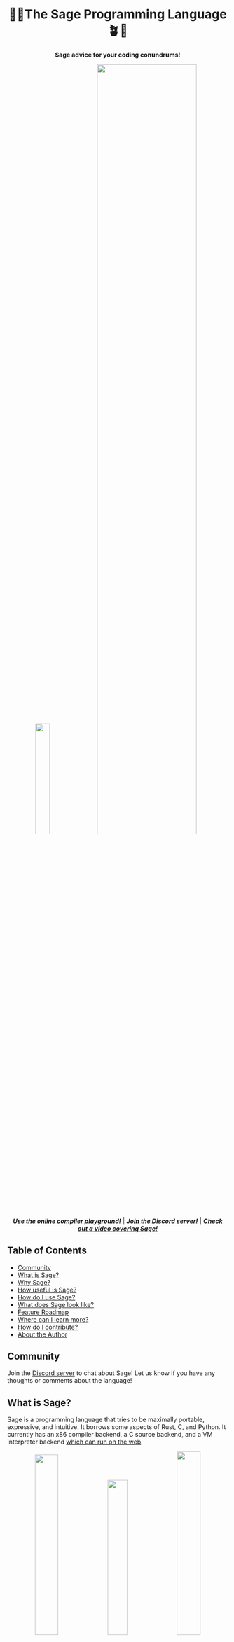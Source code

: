 <div align="center">
  <h1>🌿🌱<b>The Sage Programming Language</b>🪴🍃</h1>
  <p>
    <strong>Sage advice for your coding conundrums!</strong>
  </p>
  <p float="left">
    <img src="./assets/code1_redone.png" width="25.5%"/>
    <a href="https://adam-mcdaniel.net/sage-website"><img src="./assets/sage.png" width="67.15%"/></a>
  </p>
  <p>
    <a href="https://adam-mcdaniel.github.io/sage-website/playgrounds/playground/"><b><i>Use the online compiler playground!</i></b></a>
    | <a href="https://discord.gg/rSGkM4bcdP"><b><i>Join the Discord server!</i></b></a>
    | <a href="https://www.youtube.com/watch?v=QdnxjYj1pS0"><b><i>Check out a video covering Sage!</i></b></a>
  </p>
  <!-- [***Here's a link to the online compiler playground!***](https://adam-mcdaniel.net/sage)
  [***Here's a link to the online compiler playground!***](https://adam-mcdaniel.net/sage) -->
</div>


## Table of Contents

- [Community](#community)
- [What is Sage?](#what-is-sage)
- [Why Sage?](#why-sage)
- [How useful is Sage?](#how-useful-is-sage)
- [How do I use Sage?](#how-do-i-use-sage)
- [What does Sage look like?](#what-does-sage-look-like)
- [Feature Roadmap](#feature-roadmap)
- [Where can I learn more?](#where-can-i-learn-more)
- [How do I contribute?](#how-do-i-contribute)
- [About the Author](#about-the-author)

## Community

Join the [Discord server](https://discord.gg/rSGkM4bcdP) to chat about Sage! Let us know if you have any thoughts or comments about the language!

## What is Sage?

Sage is a programming language that tries to be maximally portable, expressive, and intuitive. It borrows some aspects of Rust, C, and Python. It currently has an x86 compiler backend, a C source backend, and a VM interpreter backend [which can run on the web](https://adam-mcdaniel.github.io/sage-website/playgrounds/playground/).

<div align="center">
  <p float="left">
    <img src="./assets/code2_redone.png" width="32.5%"/>
    <img src="./assets/code1_redone.png" width="30.1%"/>
    <img src="./assets/code3_redone.png" width="32.75%"/>
  </p>
</div>

Sage is licensed under the [MIT License](LICENSE), and has been under development since April 2022.

## Why Sage?

Sage is very portable -- run it on your thermostat! Here's the complete list of core virtual machine instructions and their C equivalents:

| Instruction | C Equivalent    |
| ----------- | --------------- |
| `while`     | `while (reg[0]) {` |
| `if`        | `if (reg[0]) {`    |
| `else`      | `} else {`      |
| `end`       | `}`             |
| `set N_0, N_1, ..., N_X`     | `reg[0] = N_0; reg[1] = N_1; ... reg[x] = N_X;` |
| `call`      | `funs[reg[0]]();`  |
| `ret`       | `return;`       |
| `load N`    | `memcpy(reg, tape_ptr, N * sizeof(cell));` |
| `store N`   | `memcpy(tape_ptr, reg, N * sizeof(cell));` |
| `move N`    | `tape_ptr += N;`   |
| `where`     | `reg[0].p = tape_ptr;`   |
| `deref`     | `push(tape_ptr); tape_ptr = *tape_ptr;` |
| `refer`     | `tape_ptr = pop();` |
| `index N`   | `for (int i=0; i<N; i++) reg[i].p += tape_ptr->i;` |
| `offset O, N` | `for (int i=0; i<N; i++) reg[i].p += O;` |
| `swap N` | `for (int i=0; i<N; i++) swap(reg + i, tape_ptr + i);` |
| `add N` | `for (int i=0; i<N; i++) reg[i].i += tape_ptr[i].i;` |
| `sub N` | `for (int i=0; i<N; i++) reg[i].i -= tape_ptr[i].i;` |
| `mul N` | `for (int i=0; i<N; i++) reg[i].i *= tape_ptr[i].i;` |
| `div N` | `for (int i=0; i<N; i++) reg[i].i /= tape_ptr[i].i;` |
| `rem N` | `for (int i=0; i<N; i++) reg[i].i %= tape_ptr[i].i;` |
| `or N` | `for (int i=0; i<N; i++) reg[i].i \|\|= tape_ptr[i].i;` |
| `and N` | `for (int i=0; i<N; i++) reg[i].i &&= tape_ptr[i].i;` |
| `not N` | `for (int i=0; i<N; i++) reg[i].i = !reg[i].i;` |
| `bitand N` | `for (int i=0; i<N; i++) reg[i].i &= tape_ptr[i].i;` |
| `bitor N` | `for (int i=0; i<N; i++) reg[i].i \|= tape_ptr[i].i;` |
| `bitxor N` | `for (int i=0; i<N; i++) reg[i].i ^= tape_ptr[i].i;` |
| `lsh N` | `for (int i=0; i<N; i++) reg[i].i <<= tape_ptr[i].i;` |
| `l-rsh N` | `for (int i=0; i<N; i++) reg[i].i = (uint64_t)reg[i].i >> tape_ptr[i].i;` |
| `a-rsh N` | `for (int i=0; i<N; i++) reg[i].i >>= tape_ptr[i].i;` |
| `gez N` | `for (int i=0; i<N; i++) reg[i].i = reg[i].i >= 0;` |

The compiler can target this limited "core" instruction set, with an expanded "standard" instruction set for floating point operations and foreign functions. The core instruction set is designed to be as simple as possible for anyone to implement their own backend. [Try to see if you can implement it yourself for your backend of choice!](https://github.com/adam-mcdaniel/sage/blob/main/src/targets/c.rs)

The virtual machine has some important optimization properties: Although Sage's VM is a *very simple* zero-address-code representation, it preserves all the information to *reconstruct* an LLVM-like three-address-code representation of the original higher level IR. This makes the instruction set capable of applying LLVM's optimizations while being *much easier* to implement. **Sage's innovation is in the backend, not the frontend.**

This combination of simplicity and capacity for optimization was my motivation for creating Sage. I wanted to create a virtual machine with the largest **speed + expression + portability** to **implementation difficulty** ratio, and a high level language that could compile to it. I think Sage is a good solution to this problem.

This project is based on some ideas I had while working on [Harbor](https://github.com/adam-mcdaniel/harbor) for a hackathon.

## How useful is Sage?

Sage is a very young project, and is not ready for production. It's still possible to write very useful programs in it, though.

[SageOS is an operating system with a userspace written in Sage.](https://github.com/adam-mcdaniel/sage-os) Its graphical shell and presentation app (both written in Sage) use the FFI to draw to the screen, receive input from the mouse and keyboard, interact with the filesystem, and schedule new processes. [You can look at the shell code here.](https://github.com/adam-mcdaniel/sage/tree/main/examples/sage-os/shell.sg)

[![Shell1](assets/shell1.png)](https://github.com/adam-mcdaniel/sage-os)
[![Shell2](assets/shell2.png)](https://github.com/adam-mcdaniel/sage-os)

The presentation app parses PPM image files from the filesystem and renders them to the screen. [You can look at the presentation code here.](https://github.com/adam-mcdaniel/sage/tree/main/examples/sage-os/presentation.sg)

[![Presentation](assets/presentation.png)](https://github.com/adam-mcdaniel/sage-os)

Sage's foreign function interface is simple and can directly call C functions or backend-specific builtins. Check out the [web-demo](https://adam-mcdaniel.net/sage)'s foreign function interface example that calls some JavaScript code to draw graphics or alert the user!

## How do I use Sage?

To start using sage, install it with cargo:

```bash
$ cargo install --git https://github.com/adam-mcdaniel/sage
```

Then, you can run a sage file with the `sage` command:

```bash
$ sage examples/frontend/interactive-calculator.sg
```

You can also compile a sage file to C with the `--target` flag:

```bash
$ sage examples/frontend/interactive-calculator.sg --target c
$ # Or `-t c` for short
$ sage examples/frontend/interactive-calculator.sg -tc
$ gcc out.c -o out
$ ./out
```

Check out the [code for the web-demo](https://github.com/adam-mcdaniel/sage/tree/main/examples/web) to see how to use Sage in a web page.

## What does Sage look like?

Here's an example using the `collections` submodule of Sage's builtin `std` module!
The example uses a custom struct `Point` as the key for a `HashMap` instance.

```rs
from std.collections import *;

struct Point {
    x: Float,
    y: Float
}

impl Point {
    fun new(x: Float, y: Float): Point {
        return {x=x, y=y};
    }

    fun move(&mut self, dx: Float, dy: Float) {
        self.x += dx;
        self.y += dy;
    }
}


fun main() {
    let mut hm = HashMap.make<Point, Int>();

    hm.insert(Point.new(4.0, 5.0), 5);
    hm.insert(Point.new(1.0, -1.0), -100);

    hm.println();
    let idx = Point.new(1.0, -1.0);
    if let of Some(result) = hm.get(idx) {
        println(idx, " -> ", *result);
    } else {
        println("Could not find hm[", idx, "]");
    }
}

main();
```

Here's an example of Sage's structural typing: a `Rectangle` can be created by concatenating the fields of a `Position` and a `Size`!

```rs
fun main() {
    // Add the position and the size to get a rectangle
    let rect = Position.make(10, 20) + Size.make(30, 40);

    // Print the rectangle and its stats
    println("Rectangle: ", rect);
    println("Area:      ", rect.area()); 
    println("Perimeter: ", rect.perimeter());
}

// A rectangle has an \`x\` and \`y\` position, a \`width\`, and a \`height\`.
struct Rectangle {
    x: Int,
    y: Int,
    width: Int,
    height: Int
}

impl Rectangle {
    // Calculate the area of the rectangle
    fun area(&self): Int { self.width * self.height }

    // Calculate the perimeter of the rectangle
    fun perimeter(&self): Int { 2 * (self.width + self.height) }
}

// A type for representing the dimensions of a 2D shape
struct Size {
    width: Int,
    height: Int
}

impl Size {
    // Create a new size with the given width and height
    fun make(width: Int, height: Int): Size { { width=width, height=height } }
}

// A type for representing the position of a 2D shape
struct Position {
    x: Int,
    y: Int
}

impl Position {
    // Create a new position with the given x and y coordinates
    fun make(x: Int, y: Int): Position { { x=x, y=y } }
}

main();
```

Here's an example of Sage's pattern matching: it's easy to deconstruct a value using `match`, `if let`, or a simple `let` binding. Sage's `match` expressions are very powerful!

```rs
// Create a C-like enum
enum Direction {
    North, South, East, West
}

// Pattern match over a tuple of a Direction, Int, and struct
match (Direction of South, 2, {x = 5, y = -6}) {
    (of North, _, _)
    | (of East, _, _)
    | (of West, _, _)
    | (of South, 3, _) => print("Incorrect!\\n"),
    (of South, 2, {x = 5, y = -6}) => {
        // This will be the branch that matches
        print("Correct!\\n");
    },
    _ => print("Incorrect!\\n")
}

// Create a polymorphic Rust-like enum
enum Option<T> {
    Some(T),
    Nothing
}

// Define a fallible division operation
fun divide(n: Int, d: Int): Option<Int> {
    if (d == 0) {
        return Option<Int> of Nothing;
    } else {
        return Option<Int> of Some(n / d);
    }
}

// Match over a division operation with an if-let statement
if let of Some(n) = divide(6, 2) {
    print("6 / 2 = ", n, "\\n");
} else {
    print("6 / 2 = undefined\\n");
}
```

Go to the [web-demo](https://adam-mcdaniel.github.io/sage-website/playgrounds/playground/) or the [examples/frontend](https://github.com/adam-mcdaniel/sage/tree/main/examples/frontend) folder to see more code examples.

## Feature Roadmap

- [x] Compiler Backends
  - [ ] LLVM (highly desired!)
  - [x] C (fully-implemented but unoptimized)
  - [x] Interpreter (fully-implemented but unoptimized)
  - [x] Web Backend
    - [x] Interpreter
    - [ ] Visual demo like the [web-demo](https://adam-mcdaniel.net/harbor) for [Harbor](https://github.com/adam-mcdaniel/harbor)
- [x] SIMD vector instruction support
- [x] Static variables and constant expressions
- [x] Conditional compilation
- [x] Polymorphic functions
- [x] Mutability checks
- [x] Rust-like `enum`s
- [x] Pattern `match`ing
- [x] Structural typing
- [x] Associated constants and methods
- [x] Recursive polymorphic types
- [ ] Iterators and list/vector/array comprehensions
- [ ] Hindley-Milner type inference
- [ ] VSCode extension (syntax highlighting, code completion, etc.)
- [ ] Typeclasses
- [ ] `no-std` implementation of compiler
- [x] `const` generics
- [x] Modules
- [x] A standard library
  - [ ] Type Reflection Module
  - [x] Collections Module
  - [ ] Networking Module
  - [ ] Filesystem Module
  - [ ] Graphics Module
  - [ ] Audio Module
  - [ ] GUI Module
  - [ ] WebAssembly Module
  - [ ] Foreign Function Interface Module (create backend with `.toml` file)
  - [x] Memory Management Module
- [x] Better frontend parser (switch to [Nom](https://crates.io/crates/nom)?)
- [ ] A package manager
- [x] AST Macros
- [ ] C frontend (compile C to Sage VM)
- [ ] Self-hosting implementation

## Where can I learn more?

You can read [my blog post](https://adam-mcdaniel.github.io/blog/compilers-for-the-future) (~20 minute read) about the programming language to learn more about the implementation!

[Here's a 23 minute YouTube video that covers how compilers work, and delves into Sage!](https://www.youtube.com/watch?v=QdnxjYj1pS0)

Join the [Discord server](https://discord.gg/rSGkM4bcdP) to chat about Sage!

## How do I contribute?

If you want to contribute, you can open an issue or a pull request. [Adding backends for other architectures is a great way to contribute!](https://github.com/adam-mcdaniel/sage/blob/main/src/targets/c.rs) We also need a VSCode syntax highlighting extension!

## About the Author

[I'm a computer science PhD student](https://adam-mcdaniel.net) at the [University of Tennessee, Knoxville🍊](https://www.youtube.com/watch?v=-8MlEo02u54). Rust is my favorite language, and [I've](https://github.com/adam-mcdaniel/oakc) [written](https://github.com/adam-mcdaniel/harbor) [many](https://github.com/adam-mcdaniel/tsar) [other](https://github.com/adam-mcdaniel/free) [compilers](https://github.com/adam-mcdaniel/xasm). This is the last project I started as a teenager, and I was the only author to touch any of the code up to version `v0.0.2-alpha` (12/25/2023)! I'm looking for work opportunities for Summer 2024 (after I finish my Masters degree), so if you're interested in hiring me, please reach out to me at [amcdan23@vols.utk.edu](mailto:amcdan23@vols.utk.edu)!
